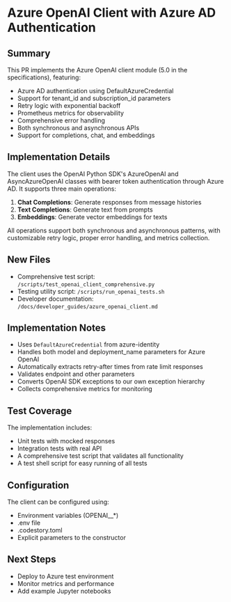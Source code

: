 # Azure OpenAI Client with Azure AD Authentication

## Summary
This PR implements the Azure OpenAI client module (5.0 in the specifications), featuring:

- Azure AD authentication using DefaultAzureCredential
- Support for tenant_id and subscription_id parameters
- Retry logic with exponential backoff
- Prometheus metrics for observability
- Comprehensive error handling
- Both synchronous and asynchronous APIs
- Support for completions, chat, and embeddings

## Implementation Details

The client uses the OpenAI Python SDK's AzureOpenAI and AsyncAzureOpenAI classes with bearer token authentication through Azure AD. It supports three main operations:

1. **Chat Completions**: Generate responses from message histories
2. **Text Completions**: Generate text from prompts
3. **Embeddings**: Generate vector embeddings for texts

All operations support both synchronous and asynchronous patterns, with customizable retry logic, proper error handling, and metrics collection.

## New Files

- Comprehensive test script: `/scripts/test_openai_client_comprehensive.py`
- Testing utility script: `/scripts/run_openai_tests.sh`
- Developer documentation: `/docs/developer_guides/azure_openai_client.md`

## Implementation Notes

- Uses `DefaultAzureCredential` from azure-identity
- Handles both model and deployment_name parameters for Azure OpenAI
- Automatically extracts retry-after times from rate limit responses
- Validates endpoint and other parameters
- Converts OpenAI SDK exceptions to our own exception hierarchy
- Collects comprehensive metrics for monitoring

## Test Coverage

The implementation includes:

- Unit tests with mocked responses
- Integration tests with real API
- A comprehensive test script that validates all functionality
- A test shell script for easy running of all tests

## Configuration

The client can be configured using:

- Environment variables (OPENAI__*)
- .env file
- .codestory.toml
- Explicit parameters to the constructor

## Next Steps

- Deploy to Azure test environment
- Monitor metrics and performance
- Add example Jupyter notebooks